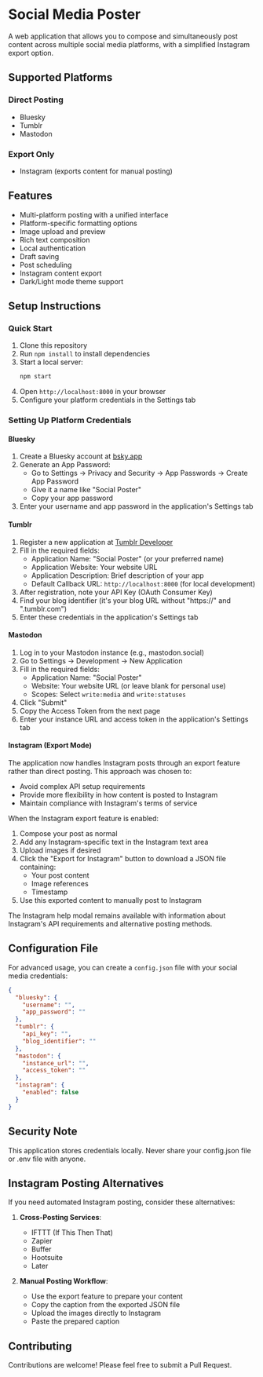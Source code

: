 # Social Media Poster

A web application that allows you to compose and simultaneously post content across multiple social media platforms, with a simplified Instagram export option.

## Supported Platforms

### Direct Posting
- Bluesky
- Tumblr
- Mastodon

### Export Only
- Instagram (exports content for manual posting)

## Features
- Multi-platform posting with a unified interface
- Platform-specific formatting options
- Image upload and preview
- Rich text composition
- Local authentication
- Draft saving
- Post scheduling
- Instagram content export
- Dark/Light mode theme support

## Setup Instructions

### Quick Start
1. Clone this repository
2. Run `npm install` to install dependencies
3. Start a local server:
   ```bash
   npm start
   ```
4. Open `http://localhost:8000` in your browser
5. Configure your platform credentials in the Settings tab

### Setting Up Platform Credentials

#### Bluesky
1. Create a Bluesky account at [bsky.app](https://bsky.app)
2. Generate an App Password:
   - Go to Settings → Privacy and Security → App Passwords → Create App Password
   - Give it a name like "Social Poster"
   - Copy your app password
3. Enter your username and app password in the application's Settings tab

#### Tumblr
1. Register a new application at [Tumblr Developer](https://www.tumblr.com/oauth/apps)
2. Fill in the required fields:
   - Application Name: "Social Poster" (or your preferred name)
   - Application Website: Your website URL
   - Application Description: Brief description of your app
   - Default Callback URL: `http://localhost:8000` (for local development)
3. After registration, note your API Key (OAuth Consumer Key)
4. Find your blog identifier (it's your blog URL without "https://" and ".tumblr.com")
5. Enter these credentials in the application's Settings tab

#### Mastodon
1. Log in to your Mastodon instance (e.g., mastodon.social)
2. Go to Settings → Development → New Application
3. Fill in the required fields:
   - Application Name: "Social Poster"
   - Website: Your website URL (or leave blank for personal use)
   - Scopes: Select `write:media` and `write:statuses`
4. Click "Submit"
5. Copy the Access Token from the next page
6. Enter your instance URL and access token in the application's Settings tab

#### Instagram (Export Mode)
The application now handles Instagram posts through an export feature rather than direct posting. This approach was chosen to:
- Avoid complex API setup requirements
- Provide more flexibility in how content is posted to Instagram
- Maintain compliance with Instagram's terms of service

When the Instagram export feature is enabled:
1. Compose your post as normal
2. Add any Instagram-specific text in the Instagram text area
3. Upload images if desired
4. Click the "Export for Instagram" button to download a JSON file containing:
   - Your post content
   - Image references
   - Timestamp
5. Use this exported content to manually post to Instagram

The Instagram help modal remains available with information about Instagram's API requirements and alternative posting methods.

## Configuration File

For advanced usage, you can create a `config.json` file with your social media credentials:

```json
{
  "bluesky": {
    "username": "",
    "app_password": ""
  },
  "tumblr": {
    "api_key": "",
    "blog_identifier": ""
  },
  "mastodon": {
    "instance_url": "",
    "access_token": ""
  },
  "instagram": {
    "enabled": false
  }
}
```

## Security Note

This application stores credentials locally. Never share your config.json file or .env file with anyone.

## Instagram Posting Alternatives

If you need automated Instagram posting, consider these alternatives:
1. **Cross-Posting Services**:
   - IFTTT (If This Then That)
   - Zapier
   - Buffer
   - Hootsuite
   - Later

2. **Manual Posting Workflow**:
   - Use the export feature to prepare your content
   - Copy the caption from the exported JSON file
   - Upload the images directly to Instagram
   - Paste the prepared caption

## Contributing

Contributions are welcome! Please feel free to submit a Pull Request.
